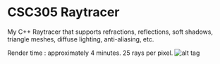 # CSC305 Raytracer
My C++ Raytracer that supports refractions, reflections, soft shadows, triangle meshes, diffuse lighting, anti-aliasing, etc. 

Render time : approximately 4 minutes. 25 rays per pixel.
![alt tag](http://i.imgur.com/yczBeY8.png)
